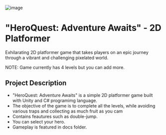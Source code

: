![image](https://github.com/lnikol00/2D-platformer/assets/122328343/fc87e098-afaf-4888-b809-b00671959f0e)


# "HeroQuest: Adventure Awaits" - 2D Platformer
Exhilarating 2D platformer game that takes players on an epic journey through a vibrant and challenging pixelated world.

NOTE: Game currently has 4 levels but you can add more.

## Project Description

* "HeroQuest: Adventure Awaits" is a simple 2D platformer game built with Unity and C# programimg language.
* The objective of the game is to complete all the levels, while avoiding various traps and collecting as much fruit as you cam
* Contains feautures such as double-jump.
* You can select your hero.
* Gameplay is featured in docs folder.
